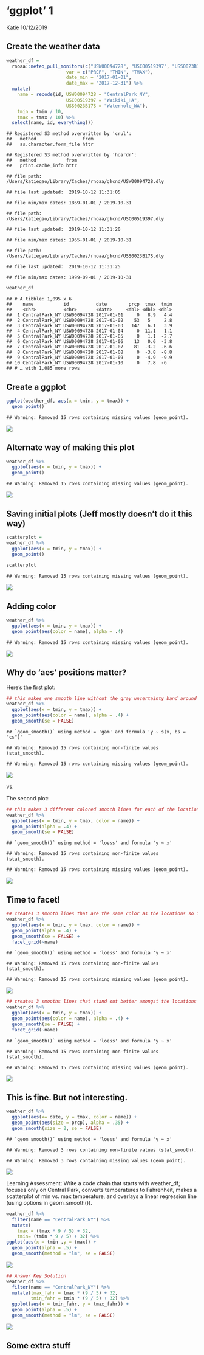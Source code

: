 ‘ggplot’ 1
================
Katie
10/12/2019

## Create the weather data

``` r
weather_df = 
  rnoaa::meteo_pull_monitors(c("USW00094728", "USC00519397", "USS0023B17S"),
                      var = c("PRCP", "TMIN", "TMAX"), 
                      date_min = "2017-01-01",
                      date_max = "2017-12-31") %>%
  mutate(
    name = recode(id, USW00094728 = "CentralPark_NY", 
                      USC00519397 = "Waikiki_HA",
                      USS0023B17S = "Waterhole_WA"),
    tmin = tmin / 10,
    tmax = tmax / 10) %>%
  select(name, id, everything())
```

    ## Registered S3 method overwritten by 'crul':
    ##   method                 from
    ##   as.character.form_file httr

    ## Registered S3 method overwritten by 'hoardr':
    ##   method           from
    ##   print.cache_info httr

    ## file path:          /Users/katiegao/Library/Caches/rnoaa/ghcnd/USW00094728.dly

    ## file last updated:  2019-10-12 11:31:05

    ## file min/max dates: 1869-01-01 / 2019-10-31

    ## file path:          /Users/katiegao/Library/Caches/rnoaa/ghcnd/USC00519397.dly

    ## file last updated:  2019-10-12 11:31:20

    ## file min/max dates: 1965-01-01 / 2019-10-31

    ## file path:          /Users/katiegao/Library/Caches/rnoaa/ghcnd/USS0023B17S.dly

    ## file last updated:  2019-10-12 11:31:25

    ## file min/max dates: 1999-09-01 / 2019-10-31

``` r
weather_df
```

    ## # A tibble: 1,095 x 6
    ##    name           id          date        prcp  tmax  tmin
    ##    <chr>          <chr>       <date>     <dbl> <dbl> <dbl>
    ##  1 CentralPark_NY USW00094728 2017-01-01     0   8.9   4.4
    ##  2 CentralPark_NY USW00094728 2017-01-02    53   5     2.8
    ##  3 CentralPark_NY USW00094728 2017-01-03   147   6.1   3.9
    ##  4 CentralPark_NY USW00094728 2017-01-04     0  11.1   1.1
    ##  5 CentralPark_NY USW00094728 2017-01-05     0   1.1  -2.7
    ##  6 CentralPark_NY USW00094728 2017-01-06    13   0.6  -3.8
    ##  7 CentralPark_NY USW00094728 2017-01-07    81  -3.2  -6.6
    ##  8 CentralPark_NY USW00094728 2017-01-08     0  -3.8  -8.8
    ##  9 CentralPark_NY USW00094728 2017-01-09     0  -4.9  -9.9
    ## 10 CentralPark_NY USW00094728 2017-01-10     0   7.8  -6  
    ## # … with 1,085 more rows

## Create a ggplot

``` r
ggplot(weather_df, aes(x = tmin, y = tmax)) + 
  geom_point() 
```

    ## Warning: Removed 15 rows containing missing values (geom_point).

![](viz_i_files/figure-gfm/unnamed-chunk-1-1.png)<!-- -->

## Alternate way of making this plot

``` r
weather_df %>% 
  ggplot(aes(x = tmin, y = tmax)) + 
  geom_point() 
```

    ## Warning: Removed 15 rows containing missing values (geom_point).

![](viz_i_files/figure-gfm/unnamed-chunk-2-1.png)<!-- -->

## Saving initial plots (Jeff mostly doesn’t do it this way)

``` r
scatterplot = 
weather_df %>% 
  ggplot(aes(x = tmin, y = tmax)) + 
  geom_point() 

scatterplot 
```

    ## Warning: Removed 15 rows containing missing values (geom_point).

![](viz_i_files/figure-gfm/unnamed-chunk-3-1.png)<!-- -->

## Adding color

``` r
weather_df %>% 
  ggplot(aes(x = tmin, y = tmax)) + 
  geom_point(aes(color = name), alpha = .4)  
```

    ## Warning: Removed 15 rows containing missing values (geom_point).

![](viz_i_files/figure-gfm/unnamed-chunk-4-1.png)<!-- -->

## Why do ‘aes’ positions matter?

Here’s the first
plot:

``` r
## this makes one smooth line without the gray uncertainty band around it
weather_df %>% 
  ggplot(aes(x = tmin, y = tmax)) + 
  geom_point(aes(color = name), alpha = .4) + 
  geom_smooth(se = FALSE)  
```

    ## `geom_smooth()` using method = 'gam' and formula 'y ~ s(x, bs = "cs")'

    ## Warning: Removed 15 rows containing non-finite values (stat_smooth).

    ## Warning: Removed 15 rows containing missing values (geom_point).

![](viz_i_files/figure-gfm/unnamed-chunk-5-1.png)<!-- -->

vs.

The second
plot:

``` r
## this makes 3 different colored smooth lines for each of the locations 
weather_df %>% 
  ggplot(aes(x = tmin, y = tmax, color = name)) + 
  geom_point(alpha = .4) + 
  geom_smooth(se = FALSE) 
```

    ## `geom_smooth()` using method = 'loess' and formula 'y ~ x'

    ## Warning: Removed 15 rows containing non-finite values (stat_smooth).

    ## Warning: Removed 15 rows containing missing values (geom_point).

![](viz_i_files/figure-gfm/unnamed-chunk-6-1.png)<!-- -->

## Time to facet\!

``` r
## creates 3 smooth lines that are the same color as the locations so is kinda hard to see
weather_df %>% 
  ggplot(aes(x = tmin, y = tmax, color = name)) + 
  geom_point(alpha = .4) + 
  geom_smooth(se = FALSE) + 
  facet_grid(~name)
```

    ## `geom_smooth()` using method = 'loess' and formula 'y ~ x'

    ## Warning: Removed 15 rows containing non-finite values (stat_smooth).

    ## Warning: Removed 15 rows containing missing values (geom_point).

![](viz_i_files/figure-gfm/unnamed-chunk-7-1.png)<!-- -->

``` r
## creates 3 smooths lines that stand out better amongst the locations and is easier to see  
weather_df %>% 
  ggplot(aes(x = tmin, y = tmax)) + 
  geom_point(aes(color = name), alpha = .4) + 
  geom_smooth(se = FALSE) + 
  facet_grid(~name)
```

    ## `geom_smooth()` using method = 'loess' and formula 'y ~ x'

    ## Warning: Removed 15 rows containing non-finite values (stat_smooth).
    
    ## Warning: Removed 15 rows containing missing values (geom_point).

![](viz_i_files/figure-gfm/unnamed-chunk-7-2.png)<!-- -->

## This is fine. But not interesting.

``` r
weather_df %>% 
  ggplot(aes(x= date, y = tmax, color = name)) + 
  geom_point(aes(size = prcp), alpha = .35) + 
  geom_smooth(size = 2, se = FALSE)
```

    ## `geom_smooth()` using method = 'loess' and formula 'y ~ x'

    ## Warning: Removed 3 rows containing non-finite values (stat_smooth).

    ## Warning: Removed 3 rows containing missing values (geom_point).

![](viz_i_files/figure-gfm/unnamed-chunk-8-1.png)<!-- -->

Learning Assessment: Write a code chain that starts with weather\_df;
focuses only on Central Park, converts temperatures to Fahrenheit, makes
a scatterplot of min vs. max temperature, and overlays a linear
regression line (using options in geom\_smooth()).

``` r
weather_df %>% 
  filter(name == "CentralPark_NY") %>% 
  mutate(
    tmax = (tmax * 9 / 5) + 32, 
    tmin= (tmin * 9 / 5) + 32) %>% 
ggplot(aes(x = tmin ,y = tmax)) +
  geom_point(alpha = .5) +
  geom_smooth(method = "lm", se = FALSE) 
```

![](viz_i_files/figure-gfm/unnamed-chunk-9-1.png)<!-- -->

``` r
## Answer Key Solution  
weather_df %>% 
  filter(name == "CentralPark_NY") %>% 
  mutate(tmax_fahr = tmax * (9 / 5) + 32,
         tmin_fahr = tmin * (9 / 5) + 32) %>% 
  ggplot(aes(x = tmin_fahr, y = tmax_fahr)) +
  geom_point(alpha = .5) + 
  geom_smooth(method = "lm", se = FALSE)
```

![](viz_i_files/figure-gfm/unnamed-chunk-9-2.png)<!-- -->

## Some extra stuff
